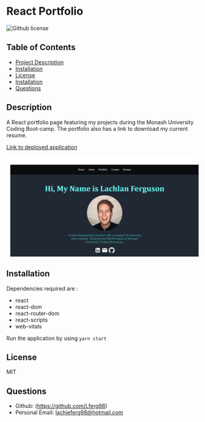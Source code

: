 # React Portfolio
![Github license](https://img.shields.io/badge/license-MIT-blue)
## Table of Contents 
- [Project Description](#description)
- [Installation](#installation)
- [License](#license)
- [Installation](#installation)
- [Questions](#questions)

## Description
A React portfolio page featuring my projects during the Monash University Coding Boot-camp. The portfolio also has a link to download my current resume.

[Link to deployed application](https://lferg98.github.io/react-portfolio/)

![Screenshot](src/assets/appscreenshot.JPG "Portfolio Screenshot")

## Installation 
Dependencies required are : 
- react
- react-dom
- react-router-dom
- react-scripts
- web-vitals

Run the application by using `yarn start`

## License 
MIT 

## Questions 
- Github: (https://github.com/Lferg98)
- Personal Email: lachieferg98@hotmail.com
